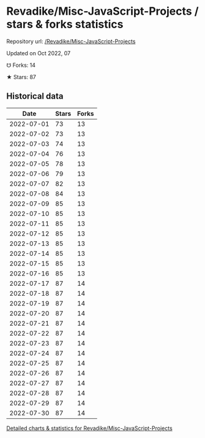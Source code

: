 # Revadike/Misc-JavaScript-Projects / stars & forks statistics

Repository url: [/Revadike/Misc-JavaScript-Projects](https://github.com/Revadike/Misc-JavaScript-Projects)

Updated on Oct 2022, 07

☋ Forks: 14

★ Stars: 87

## Historical data
| Date | Stars | Forks |
|------|-------|-------|
| 2022-07-01 | 73 | 13 | 
| 2022-07-02 | 73 | 13 | 
| 2022-07-03 | 74 | 13 | 
| 2022-07-04 | 76 | 13 | 
| 2022-07-05 | 78 | 13 | 
| 2022-07-06 | 79 | 13 | 
| 2022-07-07 | 82 | 13 | 
| 2022-07-08 | 84 | 13 | 
| 2022-07-09 | 85 | 13 | 
| 2022-07-10 | 85 | 13 | 
| 2022-07-11 | 85 | 13 | 
| 2022-07-12 | 85 | 13 | 
| 2022-07-13 | 85 | 13 | 
| 2022-07-14 | 85 | 13 | 
| 2022-07-15 | 85 | 13 | 
| 2022-07-16 | 85 | 13 | 
| 2022-07-17 | 87 | 14 | 
| 2022-07-18 | 87 | 14 | 
| 2022-07-19 | 87 | 14 | 
| 2022-07-20 | 87 | 14 | 
| 2022-07-21 | 87 | 14 | 
| 2022-07-22 | 87 | 14 | 
| 2022-07-23 | 87 | 14 | 
| 2022-07-24 | 87 | 14 | 
| 2022-07-25 | 87 | 14 | 
| 2022-07-26 | 87 | 14 | 
| 2022-07-27 | 87 | 14 | 
| 2022-07-28 | 87 | 14 | 
| 2022-07-29 | 87 | 14 | 
| 2022-07-30 | 87 | 14 | 


[Detailed charts & statistics for Revadike/Misc-JavaScript-Projects](https://reviewgithub.com/rep/Revadike/Misc-JavaScript-Projects)
